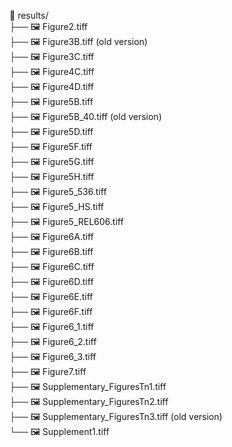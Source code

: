 
📂 results/  
├── 🖼️ Figure2.tiff  
├── 🖼️ Figure3B.tiff  (old version)   
├── 🖼️ Figure3C.tiff  
├── 🖼️ Figure4C.tiff  
├── 🖼️ Figure4D.tiff  
├── 🖼️ Figure5B.tiff  
├── 🖼️ Figure5B_40.tiff  (old version)   
├── 🖼️ Figure5D.tiff  
├── 🖼️ Figure5F.tiff  
├── 🖼️ Figure5G.tiff  
├── 🖼️ Figure5H.tiff  
├── 🖼️ Figure5_536.tiff  
├── 🖼️ Figure5_HS.tiff  
├── 🖼️ Figure5_REL606.tiff  
├── 🖼️ Figure6A.tiff  
├── 🖼️ Figure6B.tiff  
├── 🖼️ Figure6C.tiff  
├── 🖼️ Figure6D.tiff  
├── 🖼️ Figure6E.tiff  
├── 🖼️ Figure6F.tiff  
├── 🖼️ Figure6_1.tiff  
├── 🖼️ Figure6_2.tiff  
├── 🖼️ Figure6_3.tiff  
├── 🖼️ Figure7.tiff  
├── 🖼️ Supplementary_FiguresTn1.tiff  
├── 🖼️ Supplementary_FiguresTn2.tiff  
├── 🖼️ Supplementary_FiguresTn3.tiff  (old version)   
└── 🖼️ Supplement1.tiff  

